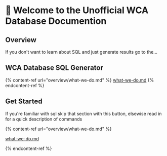 # 👋 Welcome to the Unofficial WCA Database Documention



## Overview

If you don't want to learn about SQL and just generate results go to the...

## WCA Database SQL Generator

{% content-ref url="overview/what-we-do.md" %}
[what-we-do.md](overview/what-we-do.md)
{% endcontent-ref %}


## Get Started

If you're familiar with sql skip that section with this button, elsewise read in for a quick description of commands

{% content-ref url="overview/what-we-do.md" %}

[what-we-do.md](overview/what-we-do.md)

{% endcontent-ref %}


